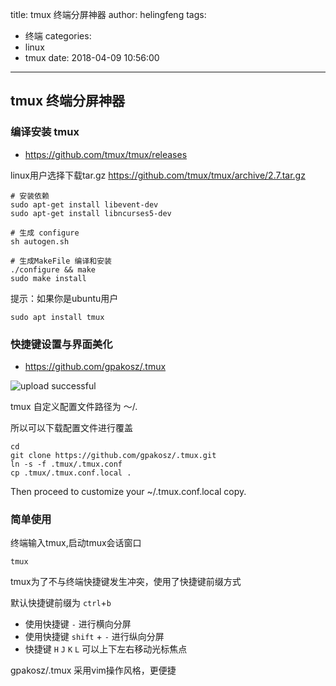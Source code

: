 title: tmux 终端分屏神器
author: helingfeng
tags:
  - 终端
categories:
  - linux
  - tmux
date: 2018-04-09 10:56:00
---
## tmux 终端分屏神器

### 编译安装 tmux

- https://github.com/tmux/tmux/releases

linux用户选择下载tar.gz https://github.com/tmux/tmux/archive/2.7.tar.gz

```shell
# 安装依赖
sudo apt-get install libevent-dev
sudo apt-get install libncurses5-dev

# 生成 configure
sh autogen.sh

# 生成MakeFile 编译和安装
./configure && make
sudo make install
```

提示：如果你是ubuntu用户

```shell
sudo apt install tmux
```

### 快捷键设置与界面美化

- https://github.com/gpakosz/.tmux


![upload successful](/images/pasted-33.png)


tmux 自定义配置文件路径为 ～/.

所以可以下载配置文件进行覆盖

```shell
cd
git clone https://github.com/gpakosz/.tmux.git
ln -s -f .tmux/.tmux.conf
cp .tmux/.tmux.conf.local .
```

Then proceed to customize your ~/.tmux.conf.local copy.

### 简单使用

终端输入tmux,启动tmux会话窗口

```
tmux
```
tmux为了不与终端快捷键发生冲突，使用了快捷键前缀方式

默认快捷键前缀为 `ctrl`+`b`

- 使用快捷键 `-` 进行横向分屏
- 使用快捷键 `shift` + `-` 进行纵向分屏
- 快捷键 `H` `J` `K` `L` 可以上下左右移动光标焦点


gpakosz/.tmux 采用vim操作风格，更便捷